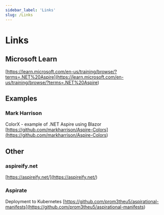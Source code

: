 ```yaml
---
sidebar_label: 'Links'
slug: /Links
---
```


# Links

## Microsoft Learn

[https://learn.microsoft.com/en-us/training/browse/?terms=.NET%20Aspire](<https://learn.microsoft.com/en-us/training/browse/?terms=.NET%20Aspire>)

## Examples 

### Mark Harrison 

ColorX - example of .NET Aspire using Blazor [https://github.com/markharrison/Aspire-Colors](<https://github.com/markharrison/Aspire-Colors>)

## Other

### aspireify.net

[https://aspireify.net/](<https://aspireify.net/>)

### Aspirate

Deployment to Kubernetes [https://github.com/prom3theu5/aspirational-manifests](<https://github.com/prom3theu5/aspirational-manifests>)
